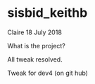 sisbid\_keithb
================
Claire
18 July 2018

What is the project?

All tweak resolved.

Tweak for dev4 (on git hub)
